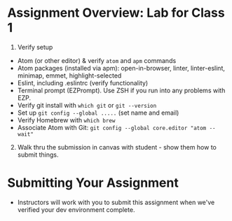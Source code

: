 # Assignment Overview: Lab for Class 1

1. Verify setup
  - Atom (or other editor) & verify `atom`  and `apm` commands
  - Atom packages (installed via apm): open-in-browser, linter, linter-eslint, minimap, emmet, highlight-selected
  - Eslint, including .eslintrc (verify functionality)
  - Terminal prompt (EZPrompt). Use ZSH if you run into any problems with EZP.
  - Verify git install with `which git` or `git --version`
  - Set up `git config --global .....` (set name and email)
  - Verify Homebrew with `which brew`
  - Associate Atom with Git: `git config --global core.editor "atom --wait"`

2. Walk thru the submission in canvas with student - show them how to submit things.


# Submitting Your Assignment

- Instructors will work with you to submit this assignment when we've verified your dev environment complete.
